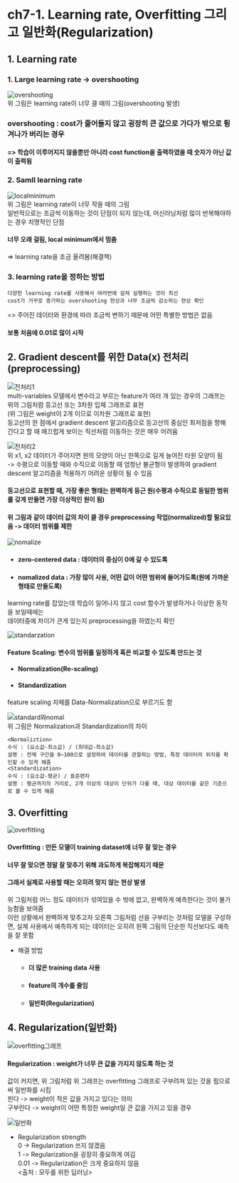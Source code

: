 # ch7-1. Learning rate, Overfitting 그리고 일반화(Regularization)  

## 1. Learning rate  
### 1. Large learning rate -> overshooting  
![overshooting](https://user-images.githubusercontent.com/31130917/108701412-44129e80-754b-11eb-846e-18389fdfbf2f.PNG)  
위 그림은 learning rate이 너무 클 때의 그림(overshooting 발생)  
### overshooting : cost가 줄어들지 않고 굉장히 큰 값으로 가다가 밖으로 튕겨나가 버리는 경우  
#### => 학습이 이루어지지 않을뿐만 아니라 cost function을 출력하였을 때 숫자가 아닌 값이 출력됨  
  
### 2. Samll learning rate  
![localminimum](https://user-images.githubusercontent.com/31130917/108701757-b71c1500-754b-11eb-8b3d-b90724f6d185.PNG)  
위 그림은 learning rate이 너무 작을 때의 그림  
일반적으로는 조금씩 이동하는 것이 단점이 되지 않는데, 머신러닝처럼 많이 반복해야하는 경우 치명적인 단점  
#### 너무 오래 걸림, local minimum에서 멈춤
=> learning rate을 조금 올려봄(해결책)  
  
### 3. learning rate을 정하는 방법  
    다양한 learning rate를 사용해서 여러번에 걸쳐 실행하는 것이 최선  
    cost가 거꾸로 증가하는 overshooting 현상과 너무 조금씩 감소하는 현상 확인  
=> 주어진 데이터와 환경에 따라 조금씩 변하기 때문에 어떤 특별한 방법은 없음  
#### 보통 처음에 0.01로 많이 시작  
  
## 2. Gradient descent를 위한 Data(x) 전처리(preprocessing)  
![전처리1](https://user-images.githubusercontent.com/31130917/108702980-54c41400-754d-11eb-8d84-e06857d60f88.PNG)  
multi-variables 모델에서 변수라고 부르는 feature가 여러 개 있는 경우의 그래프는 위의 그림처럼 등고선 또는 3차원 입체 그래프로 표현  
(위 그림은 weight이 2개 이므로 이차원 그래프로 표현)  
등고선의 한 점에서 gradient descent 알고리즘으로 등고선의 중심인 최저점을 향해 간다고 할 때 매끄럽게 보이는 직선처럼 이동하는 것은 매우 어려움  
  
![전처리2](https://user-images.githubusercontent.com/31130917/108703137-8f2db100-754d-11eb-8388-9cde403fdcba.PNG)  
위 x1, x2 데이터가 주어지면 원의 모양이 아닌 한쪽으로 길게 늘어진 타원 모양이 됨  
-> 수평으로 이동할 때와 수직으로 이동할 때 엄청난 불균형이 발생하여 gradient descent 알고리즘을 적용하기 어려운 상황이 될 수 있음  
#### 등고선으로 표현할 때, 가장 좋은 형태는 완벽하게 둥근 원(수평과 수직으로 동일한 범위를 갖게 만들면 가장 이상적인 원이 됨)  
#### 위 그림과 같이 데이터 값의 차이 클 경우 preprocessing 작업(normalized)할 필요있음 -> 데이터 범위를 제한  
  
![nomalize](https://user-images.githubusercontent.com/31130917/108703266-bb493200-754d-11eb-84c7-79023833d4ff.PNG)  
* #### zero-centered data : 데이터의 중심이 0에 갈 수 있도록
* #### nomalized data : 가장 많이 사용, 어떤 값이 어떤 범위에 들어가도록(원에 가까운 형태로 만들도록)  
learning rate를 잡았는데 학습이 일어나지 않고 cost 함수가 발생하거나 이상한 동작을 보일때에는   
데이터중에 차이가 큰게 있는지 preprocessing을 하였는지 확인  
  
![standarzation](https://user-images.githubusercontent.com/31130917/108707916-0fefab80-7554-11eb-808f-10e3a36c3370.PNG)  
#### Feature Scaling: 변수의 범위를 일정하게 혹은 비교할 수 있도록 만드는 것  
* #### Normalization(Re-scaling)  
* #### Standardization  
feature scaling 자체를 Data-Normalization으로 부르기도 함  
  
![standard와nomal](https://user-images.githubusercontent.com/31130917/111246104-0afcb400-8649-11eb-9247-9df6dfb161f6.png)  
위 그림은 Normalization과 Standardization의 차이  

    <Normaliztion>  
    수식 : (요소값-최소값) / (최대값-최소값)  
    설명 : 전체 구간을 0~100으로 설정하여 데이터를 관찰하는 방법, 특정 데이터의 위치를 확인할 수 있게 해줌  
    <Standardization>  
    수식 : (요소값-평균) / 표준편차  
    설명 : 평균까지의 거리로, 2개 이상의 대상이 단위가 다를 때, 대상 데이터를 같은 기준으로 볼 수 있게 해줌  
  
## 3. Overfitting  
![overfitting](https://user-images.githubusercontent.com/31130917/108708292-9906e280-7554-11eb-90d9-6ffabf33808c.PNG)  
#### Overfitting : 만든 모델이 training dataset에 너무 잘 맞는 경우
#### 너무 잘 맞으면 정말 잘 맞추기 위해 과도하게 복잡해지기 때문
#### 그래서 실제로 사용할 때는 오히려 맞지 않는 현상 발생  
  
위 그림처럼 어느 정도 데이터가 섞여있을 수 밖에 없고, 완벽하게 예측한다는 것이 불가능함을 보여줌  
이런 상황에서 완벽하게 맞추고자 오른쪽 그림처럼 선을 구부리는 것처럼 모델을 구성하면, 실제 사용에서 예측하게 되는 데이터는 오히려 왼쪽 그림의 단순한 직선보다도 예측을 잘 못함  
  
* 해결 방법  
  * #### 더 많은 training data 사용  
  * #### feature의 개수를 줄임  
  * #### 일반화(Regularization)  
  
## 4. Regularization(일반화)  
![overfitting그래프](https://user-images.githubusercontent.com/31130917/108708600-fd29a680-7554-11eb-9679-b3a60bf39dff.PNG)  
#### Regularization : weight가 너무 큰 값을 가지지 않도록 하는 것  
값이 커지면, 위 그림처럼 
위 그래프는 overfitting 그래프로 구부려져 있는 것을 핌으로써 일반화를 시킴  
핀다 -> weight이 적은 값을 가지고 있다는 의미  
구부린다 -> weight이 어떤 특정한 weight일 큰 값을 가지고 있을 경우  
  
![일반화](https://user-images.githubusercontent.com/31130917/108708804-411cab80-7555-11eb-99dc-a433bcd78650.PNG)  
* Regularization strength  
0 -> Regularization 쓰지 않겠음  
1 -> Regularization을 굉장히 중요하게 여김  
0.01 -> Regularization은 크게 중요하지 않음  
<출처 : 모두를 위한 딥러닝>
